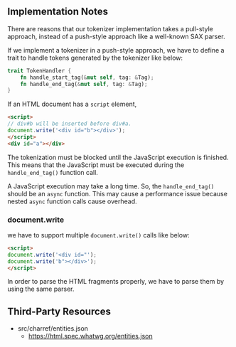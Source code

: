 ## Implementation Notes

There are reasons that our tokenizer implementation takes a pull-style approach,
instead of a push-style approach like a well-known SAX parser.

If we implement a tokenizer in a push-style approach, we have to define a trait
to handle tokens generated by the tokenizer like below:

```rust
trait TokenHandler {
    fn handle_start_tag(&mut self, tag: &Tag);
    fn handle_end_tag(&mut self, tag: &Tag);
}
```

If an HTML document has a `script` element,

```html
<script>
// div#b will be inserted before div#a.
document.write('<div id="b"></div>');
</script>
<div id="a"></div>
```

The tokenization must be blocked until the JavaScript execution is finished.
This means that the JavaScript must be executed during the `handle_end_tag()`
function call.

A JavaScript execution may take a long time.  So, the `handle_end_tag()` should
be an `async` function.  This may cause a performance issue because nested
`async` function calls cause overhead.

### document.write

we have to support multiple `document.write()` calls like below:

```html
<script>
document.write('<div id="');
document.write('b"></div>');
</script>
```

In order to parse the HTML fragments properly, we have to parse them by using
the same parser.

## Third-Party Resources

* src/charref/entities.json
  * https://html.spec.whatwg.org/entities.json
